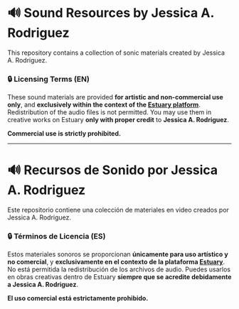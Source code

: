 # 🔊 Sound Resources by Jessica A. Rodriguez

This repository contains a collection of sonic materials created by Jessica A. Rodriguez.  

### 🔒 Licensing Terms (EN)

These sound materials are provided **for artistic and non-commercial use only**, and **exclusively within the context of the [Estuary platform](https://estuary.mcmaster.ca/)**. Redistribution of the audio files is not permitted. You may use them in creative works on Estuary **only with proper credit** to **Jessica A. Rodriguez**.

**Commercial use is strictly prohibited.**

---

# 🔊 Recursos de Sonido por Jessica A. Rodriguez

Este repositorio contiene una colección de materiales en video creados por Jessica A. Rodriguez.  


### 🔒 Términos de Licencia (ES)

Estos materiales sonoros se proporcionan **únicamente para uso artístico y no comercial**, y **exclusivamente en el contexto de la plataforma [Estuary](https://estuary.mcmaster.ca/)**. No está permitida la redistribución de los archivos de audio. Puedes usarlos en obras creativas dentro de Estuary **siempre que se acredite debidamente a Jessica A. Rodriguez**.

**El uso comercial está estrictamente prohibido.**
